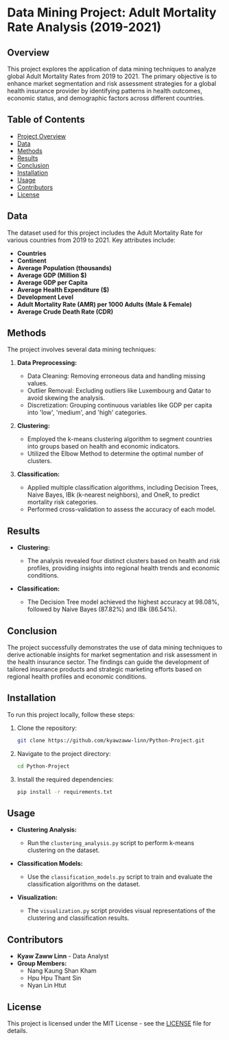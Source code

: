 
# Data Mining Project: Adult Mortality Rate Analysis (2019-2021)

## Overview

This project explores the application of data mining techniques to analyze global Adult Mortality Rates from 2019 to 2021. The primary objective is to enhance market segmentation and risk assessment strategies for a global health insurance provider by identifying patterns in health outcomes, economic status, and demographic factors across different countries.

## Table of Contents
- [Project Overview](#overview)
- [Data](#data)
- [Methods](#methods)
- [Results](#results)
- [Conclusion](#conclusion)
- [Installation](#installation)
- [Usage](#usage)
- [Contributors](#contributors)
- [License](#license)

## Data

The dataset used for this project includes the Adult Mortality Rate for various countries from 2019 to 2021. Key attributes include:
- **Countries**
- **Continent**
- **Average Population (thousands)**
- **Average GDP (Million $)**
- **Average GDP per Capita**
- **Average Health Expenditure ($)**
- **Development Level**
- **Adult Mortality Rate (AMR) per 1000 Adults (Male & Female)**
- **Average Crude Death Rate (CDR)**

## Methods

The project involves several data mining techniques:

1. **Data Preprocessing:**
   - Data Cleaning: Removing erroneous data and handling missing values.
   - Outlier Removal: Excluding outliers like Luxembourg and Qatar to avoid skewing the analysis.
   - Discretization: Grouping continuous variables like GDP per capita into 'low', 'medium', and 'high' categories.

2. **Clustering:**
   - Employed the k-means clustering algorithm to segment countries into groups based on health and economic indicators.
   - Utilized the Elbow Method to determine the optimal number of clusters.

3. **Classification:**
   - Applied multiple classification algorithms, including Decision Trees, Naive Bayes, IBk (k-nearest neighbors), and OneR, to predict mortality risk categories.
   - Performed cross-validation to assess the accuracy of each model.

## Results

- **Clustering:**
  - The analysis revealed four distinct clusters based on health and risk profiles, providing insights into regional health trends and economic conditions.
  
- **Classification:**
  - The Decision Tree model achieved the highest accuracy at 98.08%, followed by Naive Bayes (87.82%) and IBk (86.54%).

## Conclusion

The project successfully demonstrates the use of data mining techniques to derive actionable insights for market segmentation and risk assessment in the health insurance sector. The findings can guide the development of tailored insurance products and strategic marketing efforts based on regional health profiles and economic conditions.

## Installation

To run this project locally, follow these steps:

1. Clone the repository:
   ```bash
   git clone https://github.com/kyawzaww-linn/Python-Project.git
   ```
2. Navigate to the project directory:
   ```bash
   cd Python-Project
   ```
3. Install the required dependencies:
   ```bash
   pip install -r requirements.txt
   ```

## Usage

- **Clustering Analysis:**
  - Run the `clustering_analysis.py` script to perform k-means clustering on the dataset.

- **Classification Models:**
  - Use the `classification_models.py` script to train and evaluate the classification algorithms on the dataset.

- **Visualization:**
  - The `visualization.py` script provides visual representations of the clustering and classification results.

## Contributors

- **Kyaw Zaww Linn** - Data Analyst
- **Group Members:**  
  - Nang Kaung Shan Kham  
  - Hpu Hpu Thant Sin  
  - Nyan Lin Htut  

## License

This project is licensed under the MIT License - see the [LICENSE](LICENSE) file for details.

